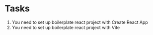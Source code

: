 # Tasks
1. You need to set up boilerplate react project with Create React App
2. You need to set up boilerplate react project with Vite